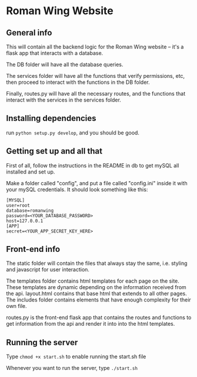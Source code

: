 # Roman Wing Website

## General info
This will contain all the backend logic for the Roman Wing website – it's a flask app that interacts with a database.

The DB folder will have all the database queries.

The services folder will have all the functions that verify permissions, etc, then proceed to interact with the functions in the DB folder.

Finally, routes.py will have all the necessary routes, and the functions that interact with the services in the services folder.

## Installing dependencies

run `python setup.py develop`, and you should be good.

## Getting set up and all that

First of all, follow the instructions in the README in db to get mySQL all installed and set up.

Make a folder called "config", and put a file called "config.ini" inside it with your mySQL credentials. It should look something like this:
```
[MYSQL]
user=root
database=romanwing
password=<YOUR_DATABASE_PASSWORD>
host=127.0.0.1
[APP]
secret=<YOUR_APP_SECRET_KEY_HERE>
```

## Front-end info

The static folder will contain the files that always stay the same, i.e. styling and javascript for user interaction.

The templates folder contains html templates for each page on the site. These templates are dynamic depending on the information received from the api. layout.html contains that base html that extends to all other pages. The includes folder contains elements that have enough complexity for their own file.

routes.py is the front-end flask app that contains the routes and functions to get information from the api and render it into into the html templates.

## Running the server

Type `chmod +x start.sh` to enable running the start.sh file

Whenever you want to run the server, type `./start.sh`
